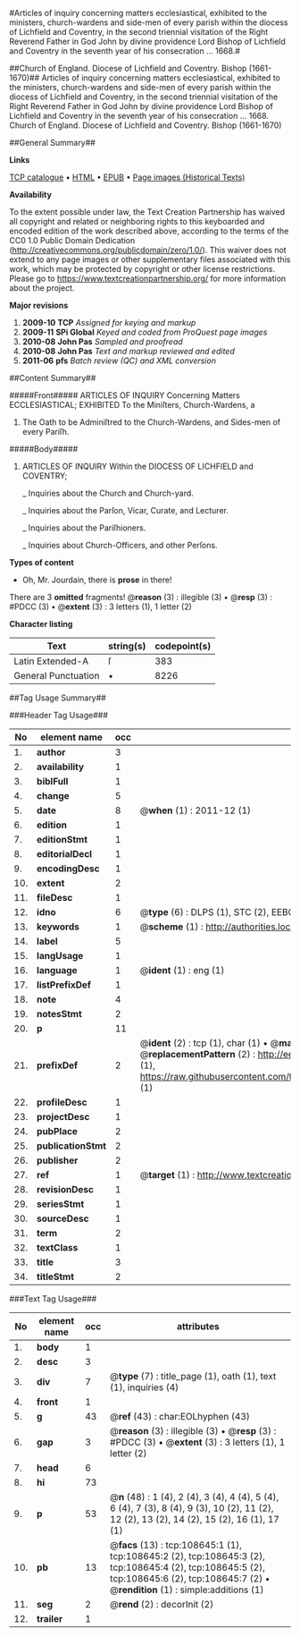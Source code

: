 #Articles of inquiry concerning matters ecclesiastical, exhibited to the ministers, church-wardens and side-men of every parish within the diocess of Lichfield and Coventry, in the second triennial visitation of the Right Reverend Father in God John by divine providence Lord Bishop of Lichfield and Coventry in the seventh year of his consecration ... 1668.#

##Church of England. Diocese of Lichfield and Coventry. Bishop (1661-1670)##
Articles of inquiry concerning matters ecclesiastical, exhibited to the ministers, church-wardens and side-men of every parish within the diocess of Lichfield and Coventry, in the second triennial visitation of the Right Reverend Father in God John by divine providence Lord Bishop of Lichfield and Coventry in the seventh year of his consecration ... 1668.
Church of England. Diocese of Lichfield and Coventry. Bishop (1661-1670)

##General Summary##

**Links**

[TCP catalogue](http://www.ota.ox.ac.uk/tcp/)  • 
[HTML](http://tei.it.ox.ac.uk/tcp/Texts-HTML/free/A32/A32954.html)  • 
[EPUB](http://tei.it.ox.ac.uk/tcp/Texts-EPUB/free/A32/A32954.epub) • 
[Page images (Historical Texts)](https://historicaltexts.jisc.ac.uk/eebo-19330090e)

**Availability**

To the extent possible under law, the Text Creation Partnership has waived all copyright and related or neighboring rights to this keyboarded and encoded edition of the work described above, according to the terms of the CC0 1.0 Public Domain Dedication (http://creativecommons.org/publicdomain/zero/1.0/). This waiver does not extend to any page images or other supplementary files associated with this work, which may be protected by copyright or other license restrictions. Please go to https://www.textcreationpartnership.org/ for more information about the project.

**Major revisions**

1. __2009-10__ __TCP__ *Assigned for keying and markup*
1. __2009-11__ __SPi Global__ *Keyed and coded from ProQuest page images*
1. __2010-08__ __John Pas__ *Sampled and proofread*
1. __2010-08__ __John Pas__ *Text and markup reviewed and edited*
1. __2011-06__ __pfs__ *Batch review (QC) and XML conversion*

##Content Summary##

#####Front#####
ARTICLES OF INQUIRY Concerning Matters ECCLESIASTICAL; EXHIBITED To the Miniſters, Church-Wardens, a
1. The Oath to be Adminiſtred to the Church-Wardens, and Sides-men of every Pariſh.

#####Body#####

1. ARTICLES OF INQUIRY Within the DIOCESS OF LICHFIELD and COVENTRY;

    _ Inquiries about the Church and Church-yard.

    _ Inquiries about the Parſon, Vicar, Curate, and Lecturer.

    _ Inquiries about the Pariſhioners.

    _ Inquiries about Church-Officers, and other Perſons.

**Types of content**

  * Oh, Mr. Jourdain, there is **prose** in there!

There are 3 **omitted** fragments! 
 @__reason__ (3) : illegible (3)  •  @__resp__ (3) : #PDCC (3)  •  @__extent__ (3) : 3 letters (1), 1 letter (2)

**Character listing**


|Text|string(s)|codepoint(s)|
|---|---|---|
|Latin Extended-A|ſ|383|
|General Punctuation|•|8226|

##Tag Usage Summary##

###Header Tag Usage###

|No|element name|occ|attributes|
|---|---|---|---|
|1.|__author__|3||
|2.|__availability__|1||
|3.|__biblFull__|1||
|4.|__change__|5||
|5.|__date__|8| @__when__ (1) : 2011-12 (1)|
|6.|__edition__|1||
|7.|__editionStmt__|1||
|8.|__editorialDecl__|1||
|9.|__encodingDesc__|1||
|10.|__extent__|2||
|11.|__fileDesc__|1||
|12.|__idno__|6| @__type__ (6) : DLPS (1), STC (2), EEBO-CITATION (1), OCLC (1), VID (1)|
|13.|__keywords__|1| @__scheme__ (1) : http://authorities.loc.gov/ (1)|
|14.|__label__|5||
|15.|__langUsage__|1||
|16.|__language__|1| @__ident__ (1) : eng (1)|
|17.|__listPrefixDef__|1||
|18.|__note__|4||
|19.|__notesStmt__|2||
|20.|__p__|11||
|21.|__prefixDef__|2| @__ident__ (2) : tcp (1), char (1)  •  @__matchPattern__ (2) : ([0-9\-]+):([0-9IVX]+) (1), (.+) (1)  •  @__replacementPattern__ (2) : http://eebo.chadwyck.com/downloadtiff?vid=$1&page=$2 (1), https://raw.githubusercontent.com/textcreationpartnership/Texts/master/tcpchars.xml#$1 (1)|
|22.|__profileDesc__|1||
|23.|__projectDesc__|1||
|24.|__pubPlace__|2||
|25.|__publicationStmt__|2||
|26.|__publisher__|2||
|27.|__ref__|1| @__target__ (1) : http://www.textcreationpartnership.org/docs/. (1)|
|28.|__revisionDesc__|1||
|29.|__seriesStmt__|1||
|30.|__sourceDesc__|1||
|31.|__term__|2||
|32.|__textClass__|1||
|33.|__title__|3||
|34.|__titleStmt__|2||


###Text Tag Usage###

|No|element name|occ|attributes|
|---|---|---|---|
|1.|__body__|1||
|2.|__desc__|3||
|3.|__div__|7| @__type__ (7) : title_page (1), oath (1), text (1), inquiries (4)|
|4.|__front__|1||
|5.|__g__|43| @__ref__ (43) : char:EOLhyphen (43)|
|6.|__gap__|3| @__reason__ (3) : illegible (3)  •  @__resp__ (3) : #PDCC (3)  •  @__extent__ (3) : 3 letters (1), 1 letter (2)|
|7.|__head__|6||
|8.|__hi__|73||
|9.|__p__|53| @__n__ (48) : 1 (4), 2 (4), 3 (4), 4 (4), 5 (4), 6 (4), 7 (3), 8 (4), 9 (3), 10 (2), 11 (2), 12 (2), 13 (2), 14 (2), 15 (2), 16 (1), 17 (1)|
|10.|__pb__|13| @__facs__ (13) : tcp:108645:1 (1), tcp:108645:2 (2), tcp:108645:3 (2), tcp:108645:4 (2), tcp:108645:5 (2), tcp:108645:6 (2), tcp:108645:7 (2)  •  @__rendition__ (1) : simple:additions (1)|
|11.|__seg__|2| @__rend__ (2) : decorInit (2)|
|12.|__trailer__|1||
